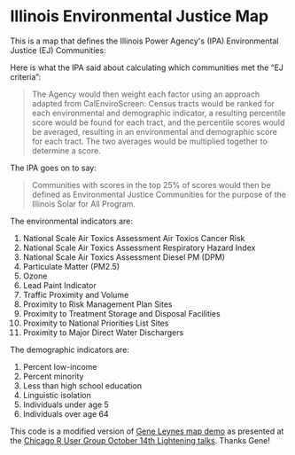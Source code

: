 # Illinois Environmental Justice Map

This is a map that defines the Illinois Power Agency's (IPA) Environmental Justice (EJ) Communities:

Here is what the IPA said about calculating which communities met the “EJ criteria”:

> The Agency would then weight each factor using an approach adapted from CalEnviroScreen: Census tracts would be ranked for each environmental and demographic indicator, a resulting percentile score would be found for each tract, and the percentile scores would be averaged, resulting in an environmental and demographic score for each tract.  The two averages would be multiplied together to determine a score.

The IPA goes on to say:

> Communities with scores in the top 25% of scores would then be defined as Environmental Justice Communities for the purpose of the Illinois Solar for All Program.

The environmental indicators are:

1. National Scale Air Toxics Assessment Air Toxics Cancer Risk
2. National Scale Air Toxics Assessment Respiratory Hazard Index
3. National Scale Air Toxics Assessment Diesel PM (DPM)
4. Particulate Matter (PM2.5)
5. Ozone
6. Lead Paint Indicator
7. Traffic Proximity and Volume
8. Proximity to Risk Management Plan Sites
9. Proximity to Treatment Storage and Disposal Facilities
10. Proximity to National Priorities List Sites
11. Proximity to Major Direct Water Dischargers

The demographic indicators are:

1. Percent low-income
2. Percent minority
3. Less than high school education
4. Linguistic isolation
5. Individuals under age 5
6. Individuals over age 64

This code is a modified version of [Gene Leynes map demo](https://github.com/geneorama/wnv_map_demo) as presented at the [Chicago R User Group October 14th Lightening talks](https://github.com/Chicago-R-User-Group/Oct.-14th-Short-Talks).  Thanks Gene!